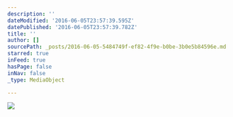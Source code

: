 ```yaml
---
description: ''
dateModified: '2016-06-05T23:57:39.595Z'
datePublished: '2016-06-05T23:57:39.782Z'
title: ''
author: []
sourcePath: _posts/2016-06-05-5484749f-ef82-4f9e-b0be-3b0e5b84596e.md
starred: true
inFeed: true
hasPage: false
inNav: false
_type: MediaObject

---
```

<article style=""><img src="https://the-grid-user-content.s3-us-west-2.amazonaws.com/85de4818-4f66-4eb2-9dab-8b663845e780.png" /></article>